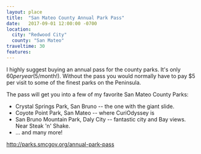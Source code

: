 ```yaml
---
layout: place
title:  "San Mateo County Annual Park Pass"
date:   2017-09-01 12:00:00 -0700
location:
  city: "Redwood City"
  county: "San Mateo"
traveltime: 30
features: 
---
```


I highly suggest buying an annual pass for the county parks. It's only $60 per year ($5/month!). Without the pass you would normally have to pay $5 per visit to some of the finest parks on the Peninsula.

The pass will get you into a few of my favorite San Mateo County Parks:

* Crystal Springs Park, San Bruno -- the one with the giant slide.
* Coyote Point Park, San Mateo -- where CuriOdyssey is
* San Bruno Mountain Park, Daly City -- fantastic city and Bay views. Near Steak 'n' Shake.
* ... and many more!

http://parks.smcgov.org/annual-park-pass
